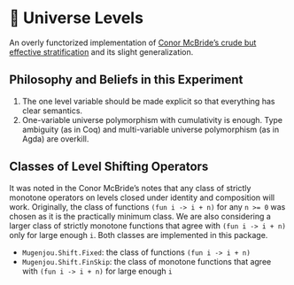 # 🌌 Universe Levels

An overly functorized implementation of [Conor McBride’s crude but effective stratification](https://personal.cis.strath.ac.uk/conor.mcbride/Crude.pdf) and its slight generalization.

## Philosophy and Beliefs in this Experiment

1. The one level variable should be made explicit so that everything has clear semantics.
2. One-variable universe polymorphism with cumulativity is enough. Type ambiguity (as in Coq) and multi-variable universe polymorphism (as in Agda) are overkill.

## Classes of Level Shifting Operators

It was noted in the Conor McBride’s notes that any class of strictly monotone operators on levels closed under identity and composition will work. Originally, the class of functions `(fun i -> i + n)` for any `n >= 0` was chosen as it is the practically minimum class. We are also considering a larger class of strictly monotone functions that agree with `(fun i -> i + n)` only for large enough `i`. Both classes are implemented in this package.

- `Mugenjou.Shift.Fixed`: the class of functions `(fun i -> i + n)`
- `Mugenjou.Shift.FinSkip`: the class of monotone functions that agree with `(fun i -> i + n)` for large enough `i`
